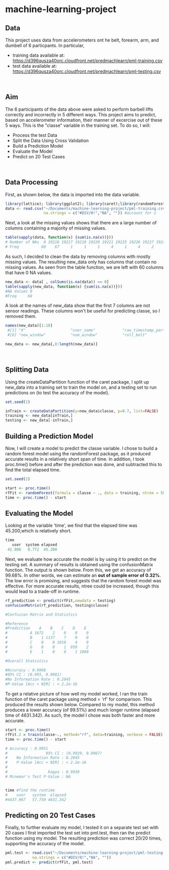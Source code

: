 # machine-learning-project

Data
---------
This project uses data from accelerometers ont he belt, forearm, arm, and dumbell of 6 particpants. In particular, 
* training data available at: https://d396qusza40orc.cloudfront.net/predmachlearn/pml-training.csv
* test data available at: https://d396qusza40orc.cloudfront.net/predmachlearn/pml-testing.csv

<br>

Aim
----------
The 6 participants of the data above were asked to perform barbell lifts correctly and incorrectly in 5 different ways. This project aims to predict, based on accelerometer information, their manner of excercise out of these 5 ways. This is the "classe" variable in the training set. To do so, I will:
* Process the test Data
* Split the Data Using Cross Validation
* Build a Prediction Model
* Evaluate the Model 
* Predict on 20 Test Cases

<br>

Data Processing
--------------
First, as shown below, the data is imported into the data variable.

```r
library(lattice); library(ggplot2); library(caret);library(randomForest)  #load packages
data <- read.csv("~/Documents/machine-learning-project/pml-training.csv", #import data
                 na.strings = c("#DIV/0!","NA", "")) #account for s
```

Next, a look at the missing values shows that there are a large number of columns containing a majority of missing values. 
```r
table(sapply(data, function(x) {sum(is.na(x))}))
# Number of NAs  0 19216 19217 19218 19220 19221 19225 19226 19227 19248 19293 19294 19296 19299 19300 19301 19622 
# Freq          60    67     1     1     1     4     1     4     2     2     1     1     2     1     4     2     6 

```

As such, I decided to clean the data by removing columns with mostly missing values. The resulting new_data only has columns that contain no missing values. As seen from the table function, we are left with 60 columns that have 0 NA values. 

```r
new_data <- data[ , colSums(is.na(data)) == 0]
table(sapply(new_data, function(x) {sum(is.na(x))}))
#NA Values 0 
#Freq     60 
```
A look at the names of new_data show that the first 7 columns are not sensor readings. These columns won't be useful for predicting classe, so I removed them.

```r
names(new_data)[1:10]
 #[1] "X"                    "user_name"            "raw_timestamp_part_1" "raw_timestamp_part_2" "cvtd_timestamp"      
 #[6] "new_window"           "num_window"           "roll_belt"            "pitch_belt"           "yaw_belt"   

new_data <- new_data[,8:length(new_data)]
```
<br>

Splitting Data
--------------
Using the createDataPartition function of the caret package, I split up new_data into a training set to train the model on, and a testing set to run predictions on (to test the accuracy of the model).

```r
set.seed(1)

inTrain <- createDataPartition(y=new_data$classe, p=0.7, list=FALSE)
training <- new_data[inTrain,]
testing <- new_data[-inTrain,]
```

Building a Prediction Model
--------------------------
Now, I will create a model to predict the classe variable. I chose to build a random forest model using the randomForest package, as it produced accurate results in a relatively short span of time. 
In addition, I took proc.time() before and after the prediction was done, and subtracted this to find the total elapsed time.

```r
set.seed(2)

start <- proc.time()
rfFit <- randomForest(formula = classe ~ ., data = training, ntree = 500)
time <- proc.time() - start

```

Evaluating the Model
--------------------
Looking at the variable 'time', we find that the elapsed time was 45.200,which is relatively short.

```r
time
   user  system elapsed 
 42.806   0.772  45.200 
```

Next, we evaluate how accurate the model is by using it to predict on the testing set. A summary of results is obtained using the confusionMatrix function. The output is shown below. From this, we get an accuracy of 99.68%. In other words, we can estimate an **out of sample error of 0.32%**. The low error is promising, and suggests that the random forest model was effective. For more accurate results, ntree could be increased, though this would lead to a trade-off in runtime. 

```r
rf_prediction <- predict(rfFit,newdata = testing)
confusionMatrix(rf_prediction, testing$classe)

#Confusion Matrix and Statistics

#Reference
#Prediction    A    B    C    D    E
#          A 1672    2    0    0    0
#          B    1 1137    7    0    0
#          C    0    0 1018    4    0
#          D    0    0    1  959    2
#          E    1    0    0    1 1080

#Overall Statistics

#Accuracy : 0.9968         
#95% CI : (0.995, 0.9981)
#No Information Rate : 0.2845         
#P-Value [Acc > NIR] : < 2.2e-16    
```

To get a relative picture of how well my model worked, I ran the train function of the caret package using method = 'rf' for comparison. This produced the results shown below. Compared to my model, this method produces a lower accuracy (of 99.51%) and much longer runtime (elapsed time of 4631.342). As such, the model I chose was both faster and more accurate. 

```r
start <- proc.time()
rfFit.2 = train(classe~., method="rf", data=training, verbose = FALSE)
time <- proc.time() - start

# Accuracy : 0.9951          
#                 95% CI : (0.9929, 0.9967)
#    No Information Rate : 0.2845          
#    P-Value [Acc > NIR] : < 2.2e-16       
#                                          
#                  Kappa : 0.9938          
# Mcnemar's Test P-Value : NA    


time #find the runtime
#    user   system  elapsed 
#4437.967   57.750 4631.342 
```

Predicting on 20 Test Cases
--------------------------
Finally, to further evaluate my model, I tested it on a separate test set with 20 cases I first imported the test set into pml.test, then ran the predict function using my model. The resulting prediction was correct 20/20 times, supporting the accuracy of the model.

```r
pml.test <- read.csv("~/Documents/machine-learning-project/pml-testing.csv",
            na.strings = c("#DIV/0!","NA", ""))
pml.predict <- predict(rfFit, pml.test)
```

